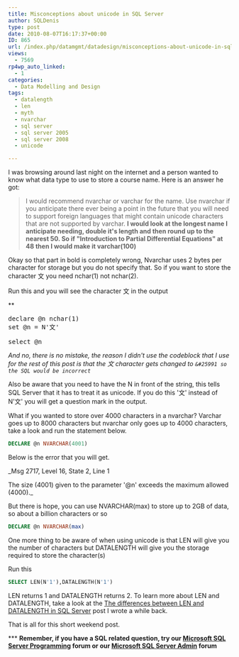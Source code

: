 ```yaml
---
title: Misconceptions about unicode in SQL Server
author: SQLDenis
type: post
date: 2010-08-07T16:17:37+00:00
ID: 865
url: /index.php/datamgmt/datadesign/misconceptions-about-unicode-in-sql-serv/
views:
  - 7569
rp4wp_auto_linked:
  - 1
categories:
  - Data Modelling and Design
tags:
  - datalength
  - len
  - myth
  - nvarchar
  - sql server
  - sql server 2005
  - sql server 2008
  - unicode

---
```

I was browsing around last night on the internet and a person wanted to know what data type to use to store a course name. Here is an answer he got:

> I would recommend nvarchar or varchar for the name. Use nvarchar if you anticipate there ever being a point in the future that you will need to support foreign languages that might contain unicode characters that are not supported by varchar. **I would look at the longest name I anticipate needing, double it's length and then round up to the nearest 50. So if "Introduction to Partial Differential Equations" at 48 then I would make it varchar(100)**

Okay so that part in bold is completely wrong, Nvarchar uses 2 bytes per character for storage but you do not specify that. So if you want to store the character &#25991; you need nchar(1) not nchar(2).

Run this and you will see the character &#25991; in the output
  

** 

<pre>declare @n nchar(1)
set @n = N'&#25991;' 

select @n</pre>

</strong>

_And no, there is no mistake, the reason I didn't use the codeblock that I use for the rest of this post is that the &#25991; character gets changed to `&#25991 so the SQL would be incorrect`_

Also be aware that you need to have the N in front of the string, this tells SQL Server that it has to treat it as unicode. If you do this '&#25991;' instead of N'&#25991;' you will get a question mark in the output.

What if you wanted to store over 4000 characters in a nvarchar? Varchar goes up to 8000 characters but nvarchar only goes up to 4000 characters, take a look and run the statement below.

```sql
DECLARE @n NVARCHAR(4001)
```

Below is the error that you will get.
  
_Msg 2717, Level 16, State 2, Line 1
  
The size (4001) given to the parameter '@n' exceeds the maximum allowed (4000)._

But there is hope, you can use NVARCHAR(max) to store up to 2GB of data, so about a billion characters or so

```sql
DECLARE @n NVARCHAR(max)
```

One more thing to be aware of when using unicode is that LEN will give you the number of characters but DATALENGTH will give you the storage required to store the character(s)

Run this

```sql
SELECT LEN(N'1'),DATALENGTH(N'1')
```

LEN returns 1 and DATALENGTH returns 2. To learn more about LEN and DATALENGTH, take a look at the [The differences between LEN and DATALENGTH in SQL Server][1] post I wrote a while back.

That is all for this short weekend post.

\*** **Remember, if you have a SQL related question, try our [Microsoft SQL Server Programming][2] forum or our [Microsoft SQL Server Admin][3] forum**<ins></ins>

 [1]: /index.php/DataMgmt/DBProgramming/the-differences-between-len-and-dataleng
 [2]: http://forum.ltd.local/viewforum.php?f=17
 [3]: http://forum.ltd.local/viewforum.php?f=22
